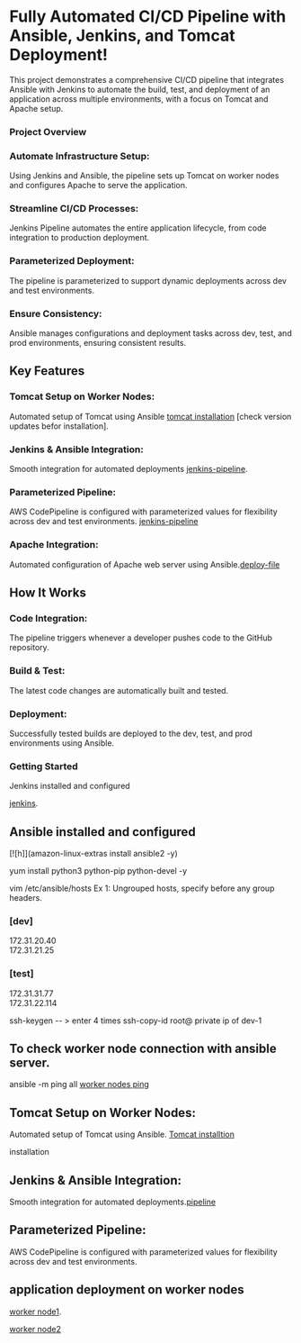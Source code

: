 # Fully Automated CI/CD Pipeline with Ansible, Jenkins, and Tomcat Deployment!
This project demonstrates a comprehensive CI/CD pipeline that integrates Ansible with Jenkins to automate the build, test, and deployment of an application across multiple environments, with a focus on Tomcat and Apache setup.

### Project Overview
### Automate Infrastructure Setup:
Using Jenkins and Ansible, the pipeline sets up Tomcat on worker nodes and configures Apache to serve the application.

### Streamline CI/CD Processes:
Jenkins Pipeline automates the entire application lifecycle, from code integration to production deployment.

### Parameterized Deployment:
The pipeline is parameterized to support dynamic deployments across dev and test environments.
### Ensure Consistency:
Ansible manages configurations and deployment tasks across dev, test, and prod environments, ensuring consistent results.
## Key Features
### Tomcat Setup on Worker Nodes:
Automated setup of Tomcat using Ansible [tomcat installation](https://github.com/MASTHAN55/all-setup/blob/main/tomcat.sh) [check version updates befor installation].
### Jenkins & Ansible Integration:
Smooth integration for automated deployments [jenkins-pipeline](https://github.com/MASTHAN55/project-3/blob/main/pipeline).
### Parameterized Pipeline:
AWS CodePipeline is configured with parameterized values for flexibility across dev and test environments. [jenkins-pipeline](https://github.com/MASTHAN55/project-3/blob/main/pipeline)
### Apache Integration:
Automated configuration of Apache web server using Ansible.[deploy-file](https://github.com/MASTHAN55/project-3/blob/main/deploy.yml)

## How It Works
### Code Integration:
The pipeline triggers whenever a developer pushes code to the GitHub repository.

### Build & Test:
The latest code changes are automatically built and tested.

### Deployment:
Successfully tested builds are deployed to the dev, test, and prod environments using Ansible.

### Getting Started
Jenkins installed and configured 

[jenkins](https://github.com/MASTHAN55/project-3/blob/main/jenkins.sh).


## Ansible installed and configured
 [![h]](amazon-linux-extras install ansible2 -y)

 yum install python3 python-pip python-devel -y

vim /etc/ansible/hosts
Ex 1: Ungrouped hosts, specify before any group headers.

### [dev] 
172.31.20.40   
172.31.21.25

### [test] 
172.31.31.77   
172.31.22.114

ssh-keygen            -- > enter 4 times 
ssh-copy-id root@    private ip of dev-1
## To check worker node connection with ansible server.
 ansible -m ping all 
[worker nodes ping](https://github.com/MASTHAN55/project-3/blob/main/screen-shots/ping%20(2).png)

## Tomcat Setup on Worker Nodes:
Automated setup of Tomcat using Ansible. [Tomcat installtion](https://github.com/MASTHAN55/project-3/blob/main/tomcat.yml)

installation

## Jenkins & Ansible Integration:
Smooth integration for automated deployments.[pipeline](https://github.com/MASTHAN55/project-3/blob/main/pipeline)

## Parameterized Pipeline:
AWS CodePipeline is configured with parameterized values for flexibility across dev and test environments.

## application deployment on worker nodes
[worker node1](https://github.com/MASTHAN55/project-3/blob/main/screen-shots/slave1.png).

[worker node2](https://github.com/MASTHAN55/project-3/blob/main/screen-shots/slave2.png)
